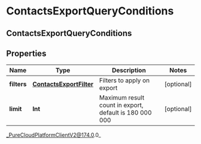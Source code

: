 # ContactsExportQueryConditions

## ContactsExportQueryConditions

## Properties

|Name | Type | Description | Notes|
|------------ | ------------- | ------------- | -------------|
| **filters** | [**ContactsExportFilter**](ContactsExportFilter) | Filters to apply on export | [optional] |
| **limit** | **Int** | Maximum result count in export, default is 180 000 000 | [optional] |



_PureCloudPlatformClientV2@174.0.0_
